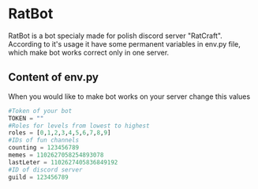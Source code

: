 # RatBot
RatBot is a bot specialy made for polish discord server "RatCraft". According to it's usage it have some permanent variables in env.py file, which make bot works correct only in one server.
## Content of env.py
When you would like to make bot works on your server change this values
```python
#Token of your bot
TOKEN = ""
#Roles for levels from lowest to highest
roles = [0,1,2,3,4,5,6,7,8,9]
#IDs of fun channels
counting = 123456789
memes = 1102627058254893078
lastLeter = 1102627405836849192
#ID of discord server
guild = 123456789
```